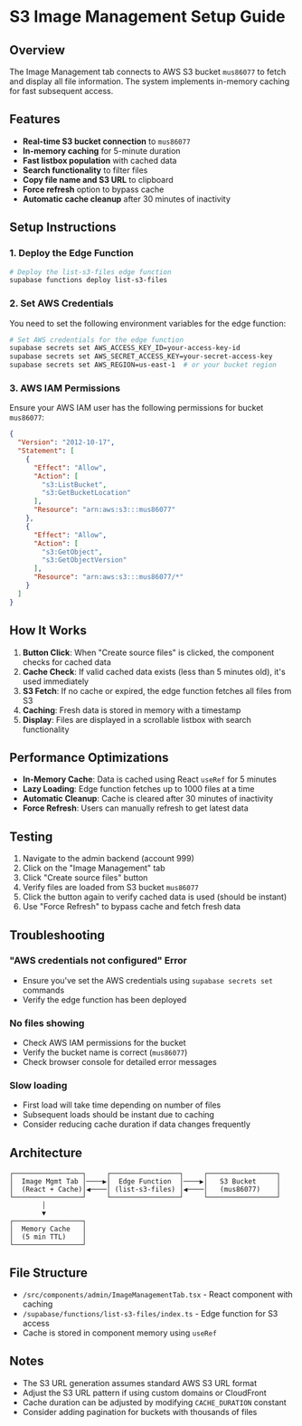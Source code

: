 # S3 Image Management Setup Guide

## Overview
The Image Management tab connects to AWS S3 bucket `mus86077` to fetch and display all file information. The system implements in-memory caching for fast subsequent access.

## Features
- **Real-time S3 bucket connection** to `mus86077`
- **In-memory caching** for 5-minute duration
- **Fast listbox population** with cached data
- **Search functionality** to filter files
- **Copy file name and S3 URL** to clipboard
- **Force refresh** option to bypass cache
- **Automatic cache cleanup** after 30 minutes of inactivity

## Setup Instructions

### 1. Deploy the Edge Function

```bash
# Deploy the list-s3-files edge function
supabase functions deploy list-s3-files
```

### 2. Set AWS Credentials

You need to set the following environment variables for the edge function:

```bash
# Set AWS credentials for the edge function
supabase secrets set AWS_ACCESS_KEY_ID=your-access-key-id
supabase secrets set AWS_SECRET_ACCESS_KEY=your-secret-access-key
supabase secrets set AWS_REGION=us-east-1  # or your bucket region
```

### 3. AWS IAM Permissions

Ensure your AWS IAM user has the following permissions for bucket `mus86077`:

```json
{
  "Version": "2012-10-17",
  "Statement": [
    {
      "Effect": "Allow",
      "Action": [
        "s3:ListBucket",
        "s3:GetBucketLocation"
      ],
      "Resource": "arn:aws:s3:::mus86077"
    },
    {
      "Effect": "Allow",
      "Action": [
        "s3:GetObject",
        "s3:GetObjectVersion"
      ],
      "Resource": "arn:aws:s3:::mus86077/*"
    }
  ]
}
```

## How It Works

1. **Button Click**: When "Create source files" is clicked, the component checks for cached data
2. **Cache Check**: If valid cached data exists (less than 5 minutes old), it's used immediately
3. **S3 Fetch**: If no cache or expired, the edge function fetches all files from S3
4. **Caching**: Fresh data is stored in memory with a timestamp
5. **Display**: Files are displayed in a scrollable listbox with search functionality

## Performance Optimizations

- **In-Memory Cache**: Data is cached using React `useRef` for 5 minutes
- **Lazy Loading**: Edge function fetches up to 1000 files at a time
- **Automatic Cleanup**: Cache is cleared after 30 minutes of inactivity
- **Force Refresh**: Users can manually refresh to get latest data

## Testing

1. Navigate to the admin backend (account 999)
2. Click on the "Image Management" tab
3. Click "Create source files" button
4. Verify files are loaded from S3 bucket `mus86077`
5. Click the button again to verify cached data is used (should be instant)
6. Use "Force Refresh" to bypass cache and fetch fresh data

## Troubleshooting

### "AWS credentials not configured" Error
- Ensure you've set the AWS credentials using `supabase secrets set` commands
- Verify the edge function has been deployed

### No files showing
- Check AWS IAM permissions for the bucket
- Verify the bucket name is correct (`mus86077`)
- Check browser console for detailed error messages

### Slow loading
- First load will take time depending on number of files
- Subsequent loads should be instant due to caching
- Consider reducing cache duration if data changes frequently

## Architecture

```
┌─────────────────┐     ┌─────────────────┐     ┌─────────────────┐
│  Image Mgmt Tab │────▶│  Edge Function  │────▶│   S3 Bucket     │
│  (React + Cache)│◀────│ (list-s3-files) │◀────│   (mus86077)    │
└─────────────────┘     └─────────────────┘     └─────────────────┘
        │                                               
        ▼                                               
┌─────────────────┐                                    
│  Memory Cache   │                                    
│  (5 min TTL)    │                                    
└─────────────────┘                                    
```

## File Structure

- `/src/components/admin/ImageManagementTab.tsx` - React component with caching
- `/supabase/functions/list-s3-files/index.ts` - Edge function for S3 access
- Cache is stored in component memory using `useRef`

## Notes

- The S3 URL generation assumes standard AWS S3 URL format
- Adjust the S3 URL pattern if using custom domains or CloudFront
- Cache duration can be adjusted by modifying `CACHE_DURATION` constant
- Consider adding pagination for buckets with thousands of files
